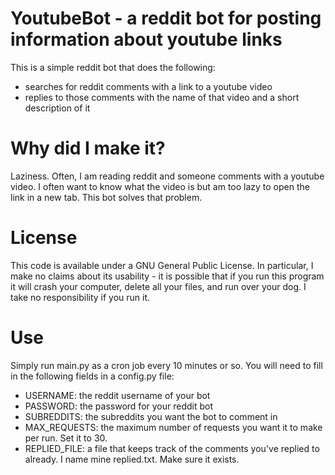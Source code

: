 # YoutubeBot - a reddit bot for posting information about youtube links

This is a simple reddit bot that does the following:
* searches for reddit comments with a link to a youtube video
* replies to those comments with the name of that video and a short description of it

# Why did I make it?

Laziness.  Often, I am reading reddit and someone comments with a youtube video.  I often want to know what the video is but am too lazy to open the link in a new tab.  This bot solves that problem.

# License

This code is available under a GNU General Public License.  In particular, I make no claims about its usability - it is possible that if you run this program it will crash your computer, delete all your files, and run over your dog.  I take no responsibility if you run it.

# Use

Simply run main.py as a cron job every 10 minutes or so.  You will need to fill in the following fields in a config.py file:
* USERNAME: the reddit username of your bot
* PASSWORD: the password for your reddit bot
* SUBREDDITS: the subreddits you want the bot to comment in
* MAX_REQUESTS: the maximum number of requests you want it to make per run.  Set it to 30.
* REPLIED_FILE: a file that keeps track of the comments you've replied to already.  I name mine replied.txt.  Make sure it exists.